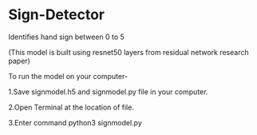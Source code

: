 # Sign-Detector
Identifies hand sign between 0 to 5

(This model is built using resnet50 layers from residual network research paper)

To run the model on your computer-

1.Save signmodel.h5 and signmodel.py file in your computer.

2.Open Terminal at the location of file.

3.Enter command python3 signmodel.py
